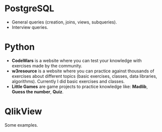# PostgreSQL
- General queries (creation, joins, views, subqueries).
- Interview queries.

# Python
- **CodeWars** is a website where you can test your knowledge with exercises made by the community.
- **w3resource** is a website where you can practice against thousands of exercises about different topics (basic exercises, classes, data libraries, algorithms). Currently I did basic exercises and classes.
- **Little Games** are game projects to practice knowledge like: **Madlib**, **Guess the number**, **Quiz**.

# QlikView
Some examples.

